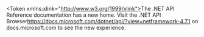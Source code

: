 \<Token xmlns:xlink="http://www.w3.org/1999/xlink"><alert class="note"><para>The .NET API Reference documentation has a new home. Visit the <externalLink><linkText>.NET API Browser</linkText><linkUri>https://docs.microsoft.com/dotnet/api/?view=netframework-4.7.1</linkUri></externalLink> on docs.microsoft.com to see the new experience.</para></alert></Token>